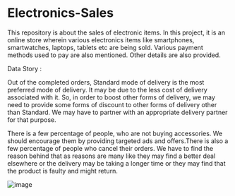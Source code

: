 # Electronics-Sales
This repository is about the sales of electronic items.
In this project, it is an online store wherein various electronics items like smartphones, smartwatches, laptops, tablets etc are being sold. Various payment methods used to pay are also mentioned. Other details are also provided.

Data Story :

Out of the completed orders, Standard mode of delivery is the most preferred mode of delivery. It may be due to the less cost of delivery associated with it. So, in order to boost other forms of delivery, we may need to provide some forms of discount to other forms of delivery other than Standard. We may have to partner with an appropriate delivery partner for that purpose.       

There is a few percentage of people, who are not buying accessories. We should encourage them by providing targeted ads and offers.There is also a few percentage of people who cancel their orders. We have to find the reason behind that as reasons are many like they may find a better deal elsewhere or the delivery may be taking a longer time or they may find that the product is faulty and might return.












![image](https://github.com/user-attachments/assets/494d94f8-d1bf-4441-a46d-bac594bb1d44)


